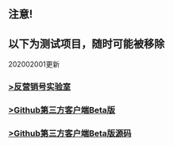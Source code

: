 ## 注意!
## 以下为测试项目，随时可能被移除
202002001更新

### [>反营销号实验室](https://52waffle.github.io/fyxhsys)

### [>Github第三方客户端Beta版](https://github.com/52waffle/52research/blob/master/%E6%88%91%E7%9A%84GitHub_1.0.apk)

### [>Github第三方客户端Beta版源码](https://github.com/52waffle/52research/blob/master/%E6%88%91%E7%9A%84GitHub_1.0_1584018419.fas)
